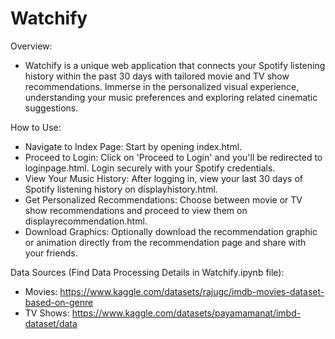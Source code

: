 # Watchify

Overview:
- Watchify is a unique web application that connects your Spotify listening history within the past 30 days with tailored movie and TV show recommendations. Immerse in the personalized visual experience, understanding your music preferences and exploring related cinematic suggestions.

How to Use:
- Navigate to Index Page: Start by opening index.html.
- Proceed to Login: Click on 'Proceed to Login' and you'll be redirected to loginpage.html. Login securely with your Spotify credentials.
- View Your Music History: After logging in, view your last 30 days of Spotify listening history on displayhistory.html.
- Get Personalized Recommendations: Choose between movie or TV show recommendations and proceed to view them on displayrecommendation.html.
- Download Graphics: Optionally download the recommendation graphic or animation directly from the recommendation page and share with your friends.

Data Sources (Find Data Processing Details in Watchify.ipynb file):
- Movies: https://www.kaggle.com/datasets/rajugc/imdb-movies-dataset-based-on-genre
- TV Shows: https://www.kaggle.com/datasets/payamamanat/imbd-dataset/data
